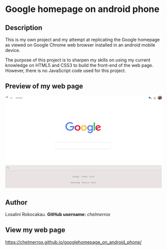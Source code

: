 # Google homepage on android phone

## Description
This is my own project and my attempt at replicating the Google homepage as viewed on Google Chrome web browser installed in an android mobile device.

The purpose of this project is to sharpen my skills on using my current knowledge on HTML5 and CSS3 to build the front-end of the web page. However, there is no JavaScript code used for this project.

## Preview of my web page
![The Google homepage on a web browser installed on an android mobile device.](images/googlehomepageonandroidphone.png)

## Author
Losalini Rokocakau.
**GitHub username:** *chelmerrox*

## View my web page

https://chelmerrox.github.io/googlehomepage_on_android_phone/